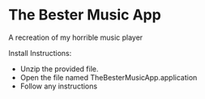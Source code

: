 # The Bester Music App

A recreation of my horrible music player

Install Instructions:
* Unzip the provided file.
* Open the file named TheBesterMusicApp.application
* Follow any instructions
